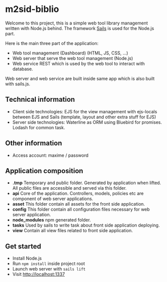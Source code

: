 # m2sid-biblio

Welcome to this project, this is a simple web tool library management written with Node.js behind.
The framework [Sails](http://sailsjs.org) is used for the Node.js part.

Here is the main three part of the application:
- Web tool management (Dashboard) (HTML, JS, CSS, ...)
- Web server that serve the web tool management (Node.js)
- Web service REST which is used by the web tool to interact with database.

Web server and web service are built inside same app which is also built with sails.js.

## Technical information
- Client side technologies: EJS for the view management with ejs-locals between EJS and Sails (template, layout and other extra stuff for EJS)
- Server side technologies: Waterline as ORM using Bluebird for promises. Lodash for common task. 

## Other information
- Access account: maxime / password

## Application composition
- **.tmp** Temporary and public folder. Generated by application when lifted. All public files are accessible and served via this folder.
- **api** Core of the application. Controllers, models, policies etc are component of web server applications.
- **asset** This folder contain all assets for the front side application.
- **config** This folder contain all configuration files necessary for web server application.
- **node_modules** npm generated folder.
- **tasks** Used by sails to write task about front side application deploying.
- **view** Contain all view files related to front side application.

## Get started
- Install Node.js
- Run `npm install` inside project root
- Launch web server with `sails lift`
- Visit [http://localhost:1337](http://localhost:1337)